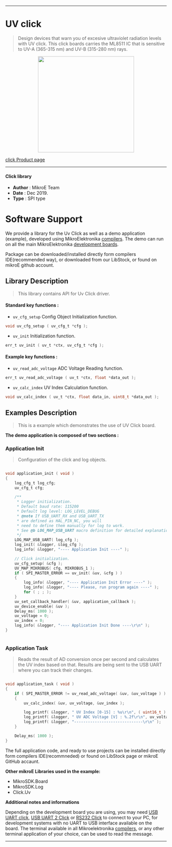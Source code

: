 

---
# UV click

> Design devices that warn you of excesive ultraviolet radiation levels with UV click. This click boards carries the ML8511 IC that is sensitive to UV-A (365-315 nm) and UV-B (315-280 nm) rays.

<p align="center">
  <img src="https://download.mikroe.com/images/click_for_ide/uv_click.png" height=300px>
</p>

[click Product page](https://www.mikroe.com/uv-click)

---


#### Click library 

- **Author**        : MikroE Team
- **Date**          : Dec 2019.
- **Type**          : SPI type


# Software Support

We provide a library for the Uv Click 
as well as a demo application (example), developed using MikroElektronika 
[compilers](https://shop.mikroe.com/compilers). 
The demo can run on all the main MikroElektronika [development boards](https://shop.mikroe.com/development-boards).

Package can be downloaded/installed directly form compilers IDE(recommended way), or downloaded from our LibStock, or found on mikroE github account. 

## Library Description

> This library contains API for Uv Click driver.

#### Standard key functions :

- `uv_cfg_setup` Config Object Initialization function.
```c
void uv_cfg_setup ( uv_cfg_t *cfg ); 
```

- `uv_init` Initialization function.
```c
err_t uv_init ( uv_t *ctx, uv_cfg_t *cfg );
```

#### Example key functions :

- `uv_read_adc_voltage` ADC Voltage Reading function.
```c
err_t uv_read_adc_voltage ( uv_t *ctx, float *data_out );
```

- `uv_calc_index` UV Index Calculation function.
```c
void uv_calc_index ( uv_t *ctx, float data_in, uint8_t *data_out );
```

## Examples Description

> This is a example which demonstrates the use of UV Click board.

**The demo application is composed of two sections :**

### Application Init 

> Configuration of the click and log objects.

```c

void application_init ( void )
{
    log_cfg_t log_cfg;
    uv_cfg_t cfg;

    /** 
     * Logger initialization.
     * Default baud rate: 115200
     * Default log level: LOG_LEVEL_DEBUG
     * @note If USB_UART_RX and USB_UART_TX 
     * are defined as HAL_PIN_NC, you will 
     * need to define them manually for log to work. 
     * See @b LOG_MAP_USB_UART macro definition for detailed explanation.
     */
    LOG_MAP_USB_UART( log_cfg );
    log_init( &logger, &log_cfg );
    log_info( &logger, "---- Application Init ----" );

    // Click initialization.
    uv_cfg_setup( &cfg );
    UV_MAP_MIKROBUS( cfg, MIKROBUS_1 );
    if ( SPI_MASTER_ERROR == uv_init( &uv, &cfg ) )
    {
        log_info( &logger, "---- Application Init Error ----" );
        log_info( &logger, "---- Please, run program again ----" );
        for ( ; ; );
    }
    uv_set_callback_handler( &uv, application_callback );
    uv_device_enable( &uv );
    Delay_ms( 1000 );
    uv_voltage = 0;
    uv_index = 0;
    log_info( &logger, "---- Application Init Done ----\r\n" );
}
  
```

### Application Task

> Reads the result of AD conversion once per second and calculates the UV index based on that. Results are being sent to the USB UART where you can track their changes.

```c

void application_task ( void )
{
    if ( SPI_MASTER_ERROR != uv_read_adc_voltage( &uv, &uv_voltage ) )
    {
        uv_calc_index( &uv, uv_voltage, &uv_index );

        log_printf( &logger, " UV Index [0-15] : %u\r\n", ( uint16_t ) uv_index );
        log_printf( &logger, " UV ADC Voltage [V] : %.2f\r\n", uv_voltage );
        log_printf( &logger, "------------------------------\r\n" );
    }

    Delay_ms( 1000 );
}  

```

The full application code, and ready to use projects can be  installed directly form compilers IDE(recommneded) or found on LibStock page or mikroE GitHub accaunt.

**Other mikroE Libraries used in the example:** 

- MikroSDK.Board
- MikroSDK.Log
- Click.Uv

**Additional notes and informations**

Depending on the development board you are using, you may need 
[USB UART click](https://shop.mikroe.com/usb-uart-click), 
[USB UART 2 Click](https://shop.mikroe.com/usb-uart-2-click) or 
[RS232 Click](https://shop.mikroe.com/rs232-click) to connect to your PC, for 
development systems with no UART to USB interface available on the board. The 
terminal available in all Mikroelektronika 
[compilers](https://shop.mikroe.com/compilers), or any other terminal application 
of your choice, can be used to read the message.



---
